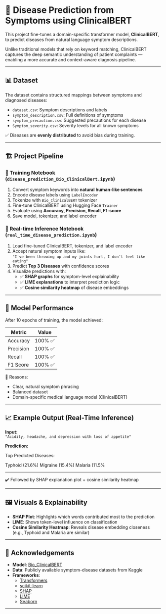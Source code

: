 # 🧠 Disease Prediction from Symptoms using ClinicalBERT

This project fine-tunes a domain-specific transformer model, **ClinicalBERT**, to predict diseases from natural language symptom descriptions.

Unlike traditional models that rely on keyword matching, ClinicalBERT captures the deep semantic understanding of patient complaints — enabling a more accurate and context-aware diagnosis pipeline.

---

## 📊 Dataset

The dataset contains structured mappings between symptoms and diagnosed diseases:

- `dataset.csv`: Symptom descriptions and labels
- `symptom_description.csv`: Full definitions of symptoms
- `symptom_precaution.csv`: Suggested precautions for each disease
- `Symptom_severity.csv`: Severity levels for all known symptoms

✅ Diseases are **evenly distributed** to avoid bias during training.

---

## 🏗️ Project Pipeline

### 🔧 Training Notebook (`disease_prediction_Bio_ClinicalBert.ipynb`)
1. Convert symptom keywords into **natural human-like sentences**
2. Encode disease labels using `LabelEncoder`
3. Tokenize with `Bio_ClinicalBERT` tokenizer
4. Fine-tune ClinicalBERT using Hugging Face `Trainer`
5. Evaluate using **Accuracy, Precision, Recall, F1-score**
6. Save model, tokenizer, and label encoder

### 🚀 Real-time Inference Notebook (`real_time_disease_prediction.ipynb`)
1. Load fine-tuned ClinicalBERT, tokenizer, and label encoder
2. Accept natural symptom inputs like:  
   `"I've been throwing up and my joints hurt, I don’t feel like eating"`
3. Predict **Top 3 Diseases** with confidence scores
4. Visualize predictions with:
   - ✅ **SHAP graphs** for symptom-level explainability
   - ✅ **LIME explanations** to interpret prediction logic
   - ✅ **Cosine similarity heatmap** of disease embeddings

---

## 🧪 Model Performance

After 10 epochs of training, the model achieved:

| Metric     | Value  |
|------------|--------|
| Accuracy   | 100% ✅ |
| Precision  | 100% ✅ |
| Recall     | 100% ✅ |
| F1 Score   | 100% ✅ |

📌 Reasons:
- Clear, natural symptom phrasing
- Balanced dataset
- Domain-specific medical language model (ClinicalBERT)

---

## 📈 Example Output (Real-Time Inference)

**Input:**  
`"Acidity, headache, and depression with loss of appetite"`

**Prediction:**

Top Predicted Diseases:

Typhoid (21.6%)
Migraine (15.4%)
Malaria (11.5%

---


✔️ Followed by SHAP explanation plot + cosine similarity heatmap

---

## 🖼️ Visuals & Explainability

- **SHAP Plot**: Highlights which words contributed most to the prediction
- **LIME**: Shows token-level influence on classification
- **Cosine Similarity Heatmap**: Reveals disease embedding closeness (e.g., Typhoid and Malaria are similar)

---

## 🙏 Acknowledgements

- **Model**: [Bio_ClinicalBERT](https://huggingface.co/emilyalsentzer/Bio_ClinicalBERT)
- **Data**: Publicly available symptom-disease datasets from Kaggle
- **Frameworks**:
  - [Transformers](https://huggingface.co/transformers/)
  - [scikit-learn](https://scikit-learn.org/)
  - [SHAP](https://github.com/shap/shap)
  - [LIME](https://github.com/marcotcr/lime)
  - [Seaborn](https://seaborn.pydata.org/)

---
